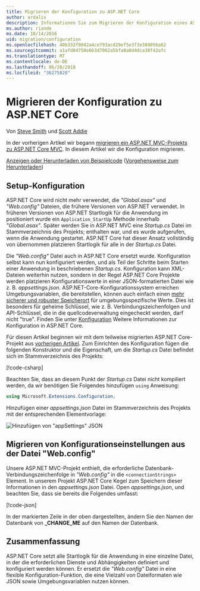 ```yaml
---
title: Migrieren der Konfiguration zu ASP.NET Core
author: ardalis
description: Informationen Sie zum Migrieren der Konfiguration eines ASP.NET MVC-Projekts zu ASP.NET Core MVC-Projekt.
ms.author: riande
ms.date: 10/14/2016
uid: migration/configuration
ms.openlocfilehash: 40b332f9042a4ce793acd29ef5e3f3e389056a62
ms.sourcegitcommit: a1afd04758e663d7062a5bfa8a0d4dca38f42afc
ms.translationtype: MT
ms.contentlocale: de-DE
ms.lasthandoff: 06/20/2018
ms.locfileid: "36275820"
---
```

# <a name="migrate-configuration-to-aspnet-core"></a>Migrieren der Konfiguration zu ASP.NET Core

Von [Steve Smith](https://ardalis.com/) und [Scott Addie](https://scottaddie.com)

In der vorherigen Artikel wir begann [migrieren ein ASP.NET MVC-Projekts zu ASP.NET Core MVC](xref:migration/mvc). In diesem Artikel wir die Konfiguration migrieren.

[Anzeigen oder Herunterladen von Beispielcode](https://github.com/aspnet/Docs/tree/master/aspnetcore/migration/configuration/samples) ([Vorgehensweise zum Herunterladen](xref:tutorials/index#how-to-download-a-sample))

## <a name="setup-configuration"></a>Setup-Konfiguration

ASP.NET Core wird nicht mehr verwendet, die *"Global.asax"* und *"Web.config"* Dateien, die frühere Versionen von ASP.NET verwendet. In früheren Versionen von ASP.NET Startlogik für die Anwendung im positioniert wurde ein `Application_StartUp` Methode innerhalb *"Global.asax"*. Später werden Sie in ASP.NET MVC eine *Startup.cs* Datei im Stammverzeichnis des Projekts; enthalten war, und es wurde aufgerufen, wenn die Anwendung gestartet. ASP.NET Core hat dieser Ansatz vollständig von übernommen platzieren Startlogik für alle in der *Startup.cs* Datei.

Die *"Web.config"* Datei auch in ASP.NET Core ersetzt wurde. Konfiguration selbst kann nun konfiguriert werden, und als Teil der Schritte beim Starten einer Anwendung in beschriebenen *Startup.cs*. Konfiguration kann XML-Dateien weiterhin nutzen, sondern in der Regel ASP.NET Core Projekte werden platzieren Konfigurationswerte in einer JSON-formatierten Datei wie z. B. *appsettings.json*. ASP.NET-Core-Konfigurationssystem erreichen Umgebungsvariablen, die bereitstellen, können auch einfach einen [mehr sicherer und robuster Speicherort](xref:security/app-secrets) für umgebungsspezifische Werte. Dies ist besonders für geheime Schlüssel, wie z. B. Verbindungszeichenfolgen und API-Schlüssel, die in die quellcodeverwaltung eingecheckt werden, darf nicht "true". Finden Sie unter [Konfiguration](xref:fundamentals/configuration/index) Weitere Informationen zur Konfiguration in ASP.NET Core.

Für diesen Artikel beginnen wir mit dem teilweise migrierten ASP.NET Core-Projekt aus [vorherigen Artikel](xref:migration/mvc). Zum Einrichten des Konfiguration fügen die folgenden Konstruktor und die Eigenschaft, um die *Startup.cs* Datei befindet sich im Stammverzeichnis des Projekts:

[!code-csharp[](configuration/samples/WebApp1/src/WebApp1/Startup.cs?range=11-16)]

Beachten Sie, dass an diesem Punkt der *Startup.cs* Datei nicht kompiliert werden, da wir benötigen Sie Folgendes hinzufügen `using` Anweisung:

```csharp
using Microsoft.Extensions.Configuration;
```

Hinzufügen einer *appsettings.json* Datei im Stammverzeichnis des Projekts mit der entsprechenden Elementvorlage:

![Hinzufügen von "appSettings" JSON](configuration/_static/add-appsettings-json.png)

## <a name="migrate-configuration-settings-from-webconfig"></a>Migrieren von Konfigurationseinstellungen aus der Datei "Web.config"

Unsere ASP.NET MVC-Projekt enthielt, die erforderliche Datenbank-Verbindungszeichenfolge in *"Web.config"* in die `<connectionStrings>` Element. In unserem Projekt ASP.NET Core Kegel zum Speichern dieser Informationen in den *appsettings.json* Datei. Open *appsettings.json*, und beachten Sie, dass sie bereits die Folgendes umfasst:

[!code-json[](../migration/configuration/samples/WebApp1/src/WebApp1/appsettings.json?highlight=4)]

In der markierten Zeile in der oben dargestellten, ändern Sie den Namen der Datenbank von **_CHANGE_ME** auf den Namen der Datenbank.

## <a name="summary"></a>Zusammenfassung

ASP.NET Core setzt alle Startlogik für die Anwendung in eine einzelne Datei, in der die erforderlichen Dienste und Abhängigkeiten definiert und konfiguriert werden können. Er ersetzt die *"Web.config"* Datei in eine flexible Konfiguration-Funktion, die eine Vielzahl von Dateiformaten wie JSON sowie Umgebungsvariablen nutzen können.
